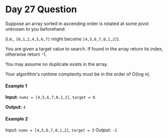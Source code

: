 # Day 27 Question

Suppose an array sorted in ascending order is rotated at some pivot unknown to you beforehand.

(i.e., `[0,1,2,4,5,6,7]` might become `[4,5,6,7,0,1,2]`).

You are given a target value to search. If found in the array return its index, otherwise return -1.

You may assume no duplicate exists in the array.

Your algorithm's runtime complexity must be in the order of O(log n).


#### Example 1

**Input:** `nums = [4,5,6,7,0,1,2]`, `target = 0`

**Output:** `4`

#### Example 2

Input: `nums = [4,5,6,7,0,1,2]`, `target = 3`
Output: `-1`
